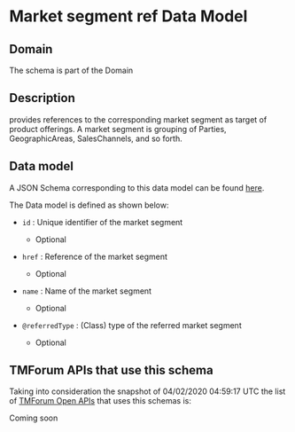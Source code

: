 # Market segment ref Data Model

## Domain

The  schema is part of the  Domain

## Description

provides references to the corresponding market segment as target of product offerings. A market segment is grouping of Parties, GeographicAreas, SalesChannels, and so forth.

## Data model

A JSON Schema corresponding to this data model can be found
[here](https://github.com/tmforum-rand/schemas/blob/candidates/MarketingSales/MarketSegmentRef.schema.json).

The Data model is defined as shown below:

- `id` : Unique identifier of the market segment

  - Optional


- `href` : Reference of the market segment

  - Optional


- `name` : Name of the market segment

  - Optional


- `@referredType` : (Class) type of the referred market segment

  - Optional






## TMForum APIs that use this schema

Taking into consideration the snapshot of 04/02/2020 04:59:17 UTC the list of [TMForum Open APIs](https://www.tmforum.org/open-apis/) that uses this schemas is:

Coming soon